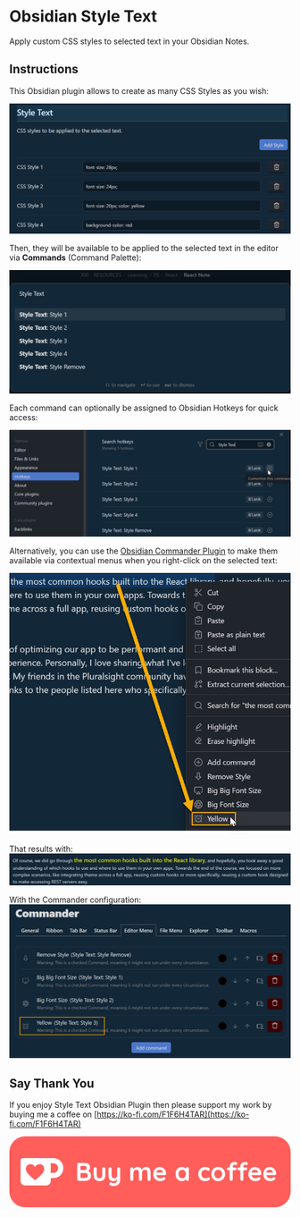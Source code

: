 # Obsidian Style Text

Apply custom CSS styles to selected text in your Obsidian Notes.


## Instructions

This Obsidian plugin allows to create as many CSS Styles as you wish:

![image](./assets/img-20230625-123504.png)


Then, they will be available to be applied to the selected text in the editor via **Commands** (Command Palette):

![image](./assets/img-20230625-122849.png)


Each command can optionally be assigned to Obsidian Hotkeys for quick access:

![image](./assets/img-20230625-124026.png)



Alternatively, you can use the [Obsidian Commander  Plugin](https://github.com/phibr0/obsidian-commander) to make them available via contextual menus when you right-click on the selected text:

![image](./assets/img-20230625-130200.png)


That results with:
![image](./assets/img-20230625-130232.png)


With the Commander configuration:
![image](./assets/img-20230625-130524.png)

## Say Thank You

If you enjoy Style Text Obsidian Plugin then please support my work by buying me a coffee on [https://ko-fi.com/F1F6H4TAR](https://ko-fi.com/F1F6H4TAR)

[![image](./assets/buy-me-a-coffee.png)](https://ko-fi.com/F1F6H4TAR)
